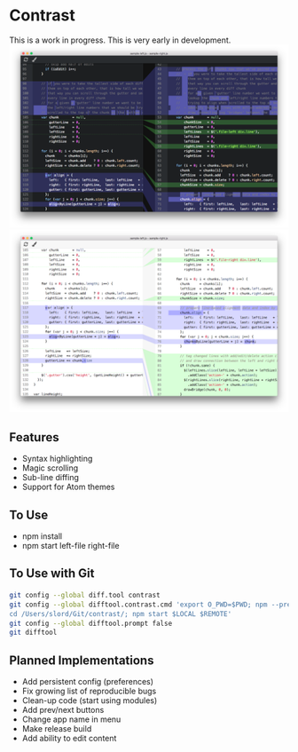 Contrast
========

This is a work in progress. This is very early in development.
![Screenshot Dark](/screenshot-dark.png)
![Screenshot Light](/screenshot-light.png)

## Features
- Syntax highlighting
- Magic scrolling
- Sub-line diffing
- Support for Atom themes

## To Use
- npm install
- npm start left-file right-file

## To Use with Git
```bash
git config --global diff.tool contrast
git config --global difftool.contrast.cmd 'export O_PWD=$PWD; npm --prefix=/path/to/contrast start $LOCAL $REMOTE"
cd /Users/slord/Git/contrast/; npm start $LOCAL $REMOTE'
git config --global difftool.prompt false
git difftool
```

## Planned Implementations
- Add persistent config (preferences)
- Fix growing list of reproducible bugs
- Clean-up code (start using modules)
- Add prev/next buttons
- Change app name in menu
- Make release build
- Add ability to edit content
